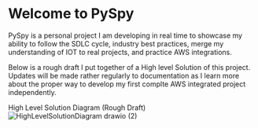 # Welcome to PySpy

PySpy is a personal project I am developing in real time to showcase my ability to follow the SDLC cycle, industry best practices,
merge my understanding of IOT to real projects, and practice AWS integrations.

Below is a rough draft I put together of a High level Solution of this project. Updates will be made rather regularly to documentation
as I learn more about the proper way to develop my first complte AWS integrated project independently. 

High Level Solution Diagram (Rough Draft)
![HighLevelSolutionDiagram drawio (2)](https://github.com/StefanosTheDev/PySpy/assets/143291618/7765b479-f6c1-4cbe-8096-5804d69184d2)
